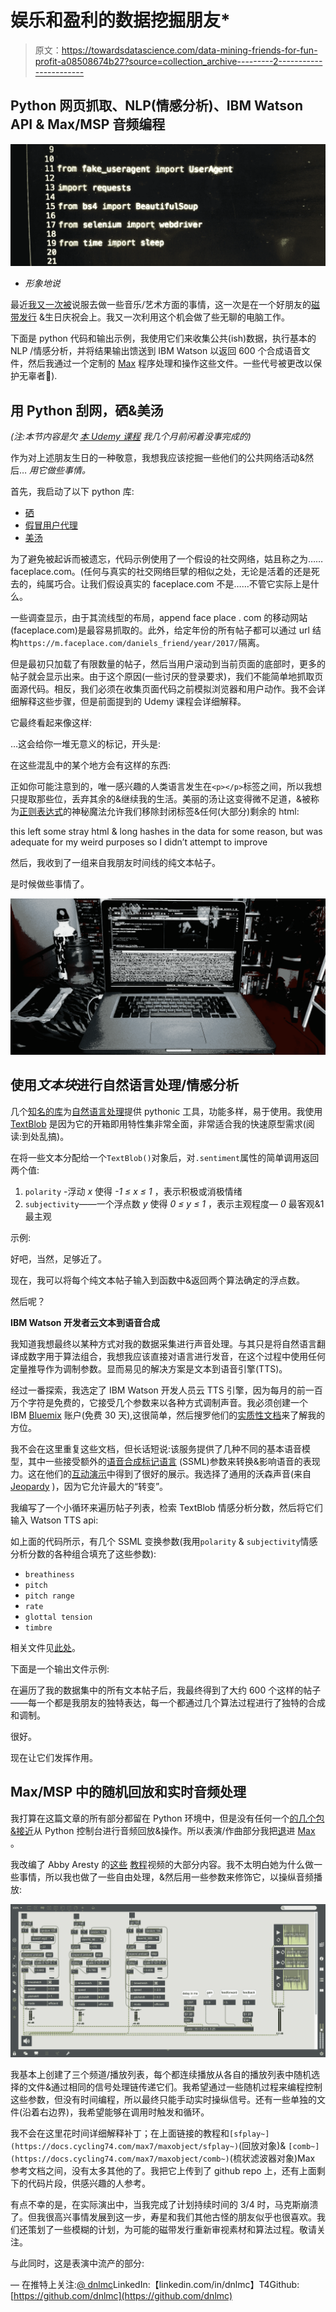# 娱乐和盈利的数据挖掘朋友*

> 原文：<https://towardsdatascience.com/data-mining-friends-for-fun-profit-a08508674b27?source=collection_archive---------2----------------------->

## Python 网页抓取、NLP(情感分析)、IBM Watson API & Max/MSP 音频编程

![](img/32b5287dcb177a4c1f0e2a3368784070.png)

* *形象地说*

最近[我又一次被](https://medium.com/@dnlmc/the-logistic-map-the-onset-of-chaos-sonified-46fd73e25965)说服去做一些音乐/艺术方面的事情，这一次是在一个好朋友的[磁带发行](https://vagueaudiotapes.bandcamp.com/album/denton-tschudy) &生日庆祝会上。我又一次利用这个机会做了些无聊的电脑工作。

下面是 python 代码和输出示例，我使用它们来收集公共(ish)数据，执行基本的 NLP /情感分析，并将结果输出馈送到 IBM Watson 以返回 600 个合成语音文件，然后我通过一个定制的 [Max](https://en.wikipedia.org/wiki/Max_(software)) 程序处理和操作这些文件。一些代号被更改以保护无辜者😬).

## 用 Python 刮网，硒&美汤

*(注:本节内容是欠* [*本 Udemy 课程*](https://www.udemy.com/web-scraping-with-python-beautifulsoup/) *我几个月前闲着没事完成的)*

作为对上述朋友生日的一种敬意，我想我应该挖掘一些他们的公共网络活动&然后… *用它做些事情。*

首先，我启动了以下 python 库:

*   [硒](https://selenium-python.readthedocs.io/)
*   [假冒用户代理](https://pypi.python.org/pypi/fake-useragent)
*   [美汤](https://www.crummy.com/software/BeautifulSoup/bs4/doc/#)

为了避免被起诉而被遗忘，代码示例使用了一个假设的社交网络，姑且称之为……faceplace.com。(任何与真实的社交网络巨擘的相似之处，无论是活着的还是死去的，纯属巧合。让我们假设真实的 faceplace.com 不是……不管它实际上是什么。

一些调查显示，由于其流线型的布局，append face place . com 的移动网站(faceplace.com)是最容易抓取的。此外，给定年份的所有帖子都可以通过 url 结构`https://m.faceplace.com/daniels_friend/year/2017/`隔离。

但是最初只加载了有限数量的帖子，然后当用户滚动到当前页面的底部时，更多的帖子就会显示出来。由于这个原因(一些讨厌的登录要求)，我们不能简单地抓取页面源代码。相反，我们必须在收集页面代码之前模拟浏览器和用户动作。我不会详细解释这些步骤，但是前面提到的 Udemy 课程会详细解释。

它最终看起来像这样:

…这会给你一堆无意义的标记，开头是:

在这些混乱中的某个地方会有这样的东西:

正如你可能注意到的，唯一感兴趣的人类语言发生在`<p></p>`标签之间，所以我想只提取那些位，丢弃其余的&继续我的生活。美丽的汤让这变得微不足道，&被称为[正则表达式](https://en.wikipedia.org/wiki/Regular_expression)的神秘魔法允许我们移除封闭标签&任何(大部分)剩余的 html:

this left some stray html & long hashes in the data for some reason, but was adequate for my weird purposes so I didn’t attempt to improve

然后，我收到了一组来自我朋友时间线的纯文本帖子。

是时候做些事情了。

![](img/bfbecc8dd6ecfe3ad9ba6e5763630507.png)

## 使用*文本块*进行自然语言处理/情感分析

几个[知名的库](https://elitedatascience.com/python-nlp-libraries)为[自然语言处理](https://en.wikipedia.org/wiki/Natural_language_processing)提供 pythonic 工具，功能多样，易于使用。我使用 [TextBlob](https://textblob.readthedocs.io/en/dev/) 是因为它的开箱即用特性集非常全面，非常适合我的快速原型需求(阅读:到处乱搞)。

在将一些文本分配给一个`TextBlob()`对象后，对`.sentiment`属性的简单调用返回两个值:

1.  `polarity` -浮动 *x* 使得 *-1 ≤ x ≤ 1* ，表示积极或消极情绪
2.  `subjectivity`——一个浮点数 *y* 使得 *0 ≤ y ≤ 1* ，表示主观程度— *0* 最客观&1 最主观

示例:

好吧，当然，足够近了。

现在，我可以将每个纯文本帖子输入到函数中&返回两个算法确定的浮点数。

然后呢？

**IBM Watson 开发者云文本到语音合成**

我知道我想最终以某种方式对我的数据采集进行声音处理。与其只是将自然语言翻译成数字用于算法组合，我想我应该直接对语言进行发音，在这个过程中使用任何定量推导作为调制参数。显而易见的解决方案是文本到语音引擎(TTS)。

经过一番探索，我选定了 IBM Watson 开发人员云 TTS 引擎，因为每月的前一百万个字符是免费的，它接受几个参数来以各种方式调制声音。我必须创建一个 IBM [Bluemix](https://console.bluemix.net/registration/?target=/catalog/services/text-to-speech/) 账户(免费 30 天),这很简单，然后搜罗他们的[实质性文档](https://www.ibm.com/watson/developercloud/doc/text-to-speech/index.html)来了解我的方位。

我不会在这里重复这些文档，但长话短说:该服务提供了几种不同的基本语音模型，其中一些接受额外的[语音合成标记语言](https://developer.amazon.com/public/solutions/alexa/alexa-skills-kit/docs/speech-synthesis-markup-language-ssml-reference) (SSML)参数来转换&影响语音的表现力。这在他们的[互动演示](https://text-to-speech-demo.mybluemix.net/)中得到了很好的展示。我选择了通用的沃森声音(来自 [Jeopardy](https://www.youtube.com/watch?v=WFR3lOm_xhE) )，因为它允许最大的“转变”。

我编写了一个小循环来遍历帖子列表，检索 TextBlob 情感分析分数，然后将它们输入 Watson TTS api:

如上面的代码所示，有几个 SSML 变换参数(我用`polarity` & `subjectivity`情感分析分数的各种组合填充了这些参数):

*   `breathiness`
*   `pitch`
*   `pitch range`
*   `rate`
*   `glottal tension`
*   `timbre`

相关文件见[此处](https://www.ibm.com/watson/developercloud/doc/text-to-speech/http.html#transformation)。

下面是一个输出文件示例:

在遍历了我的数据集中的所有文本帖子后，我最终得到了大约 600 个这样的帖子——每一个都是我朋友的独特表达，每一个都通过几个算法过程进行了独特的合成和调制。

很好。

现在让它们发挥作用。

## Max/MSP 中的随机回放和实时音频处理

我打算在这篇文章的所有部分都留在 Python 环境中，但是没有任何一个[的几个包&接近](https://wiki.python.org/moin/Audio/)从 Python 控制台进行音频回放&操作。所以表演/作曲部分我把[退](https://medium.com/@dnlmc/the-logistic-map-the-onset-of-chaos-sonified-46fd73e25965)进 [Max](https://en.wikipedia.org/wiki/Max_(software)) 。

我改编了 Abby Aresty 的[这些](https://www.youtube.com/watch?v=UQAeTkuHFK0) [教程](https://www.youtube.com/watch?v=l5jfvIXsV2w)视频的大部分内容。我不太明白她为什么做一些事情，所以我也做了一些自由处理，&然后用一些参数来修饰它，以操纵音频播放:

![](img/9b7d288df7ade6750d256eac0ee729e6.png)

我基本上创建了三个频道/播放列表，每个都连续播放从各自的播放列表中随机选择的文件&通过相同的信号处理链传递它们。我希望通过一些随机过程来编程控制这些参数，但没有时间编程，所以最终只能手动实时操纵信号。还有一些单独的文件(沿着右边界)，我希望能够在调用时触发和循环。

我不会在这里花时间详细解释补丁；在上面链接的教程和`[sfplay~](https://docs.cycling74.com/max7/maxobject/sfplay~)`(回放对象)& `[comb~](https://docs.cycling74.com/max7/maxobject/comb~)`(梳状滤波器对象)Max 参考文档之间，没有太多其他的了。我把它上传到了 github repo 上，还有上面剩下的代码片段，供感兴趣的人参考。

有点不幸的是，在实际演出中，当我完成了计划持续时间的 3/4 时，马克斯崩溃了。但我很高兴事情发展到这一步，寿星和我们其他古怪的朋友似乎也很喜欢。我们还策划了一些模糊的计划，为可能的磁带发行重新审视素材和算法过程。敬请关注。

与此同时，这是表演中流产的部分:

—
在推特上关注:[@ dnlmc](https://www.twitter.com/dnlmc)LinkedIn:【linkedin.com/in/dnlmc】T4Github:[https://github.com/dnlmc](https://github.com/dnlmc)
